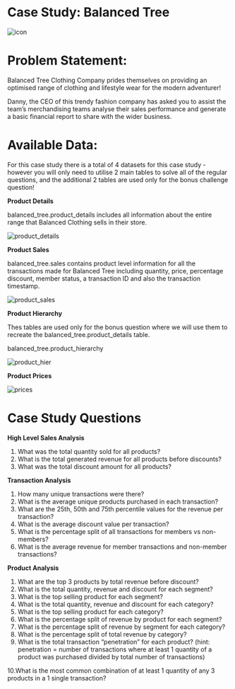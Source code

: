 # Case Study: Balanced Tree

![icon](https://user-images.githubusercontent.com/130475600/235360248-1bb6d8f1-2e85-45d5-8af6-86c0986ff37a.PNG)

# Problem Statement:
Balanced Tree Clothing Company prides themselves on providing an optimised range of clothing and lifestyle wear for the modern adventurer!

Danny, the CEO of this trendy fashion company has asked you to assist the team’s merchandising teams analyse their sales performance and generate a basic financial report to share with the wider business.

# Available Data:
For this case study there is a total of 4 datasets for this case study - however you will only need to utilise 2 main tables to solve all of the regular questions, and the additional 2 tables are used only for the bonus challenge question!

**Product Details**

balanced_tree.product_details includes all information about the entire range that Balanced Clothing sells in their store.

![product_details](https://user-images.githubusercontent.com/130475600/235360284-5b2b791e-18a6-4a5f-8d3f-fdcec4b85bb1.PNG)

**Product Sales**

balanced_tree.sales contains product level information for all the transactions made for Balanced Tree including quantity, price, percentage discount, member status, a transaction ID and also the transaction timestamp.

![product_sales](https://user-images.githubusercontent.com/130475600/235360333-f9a23c9d-a690-4f9a-8171-7ccfcc885c1a.PNG)

**Product Hierarchy**

Thes tables are used only for the bonus question where we will use them to recreate the balanced_tree.product_details table.

balanced_tree.product_hierarchy

![product_hier](https://user-images.githubusercontent.com/130475600/235360357-276e2c0f-dbba-4b11-a5b5-182b9be6e47d.PNG)

**Product Prices**

![prices](https://user-images.githubusercontent.com/130475600/235360374-81dfe9ac-d22d-4fbb-ab1d-43eea45ef7cb.PNG)

# Case Study Questions

**High Level Sales Analysis**

1. What was the total quantity sold for all products?
2. What is the total generated revenue for all products before discounts?
3. What was the total discount amount for all products?

**Transaction Analysis**

1. How many unique transactions were there?
2. What is the average unique products purchased in each transaction?
3. What are the 25th, 50th and 75th percentile values for the revenue per transaction?
4. What is the average discount value per transaction?
5. What is the percentage split of all transactions for members vs non-members?
6. What is the average revenue for member transactions and non-member transactions?

**Product Analysis**

1. What are the top 3 products by total revenue before discount?
2. What is the total quantity, revenue and discount for each segment?
3. What is the top selling product for each segment?
4. What is the total quantity, revenue and discount for each category?
5. What is the top selling product for each category?
6. What is the percentage split of revenue by product for each segment?
7. What is the percentage split of revenue by segment for each category?
8. What is the percentage split of total revenue by category?
9. What is the total transaction “penetration” for each product? (hint: penetration = number of transactions where at least 1 quantity of a product was purchased divided by total number of transactions)

10.What is the most common combination of at least 1 quantity of any 3 products in a 1 single transaction?

